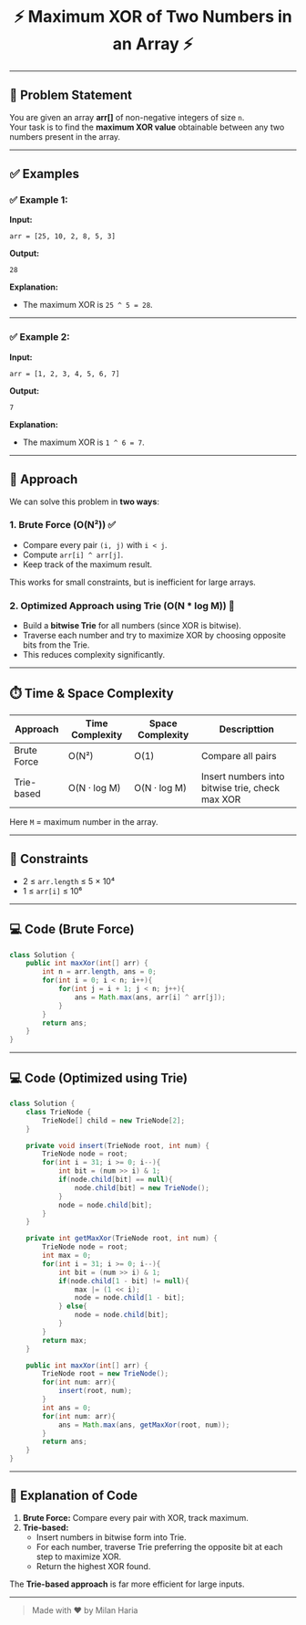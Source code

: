 <h1 align="center">⚡ Maximum XOR of Two Numbers in an Array ⚡</h1>

---

## 📝 Problem Statement

You are given an array **arr[]** of non-negative integers of size `n`.  
Your task is to find the **maximum XOR value** obtainable between any two numbers present in the array.

---

## ✅ Examples

### ✅ Example 1:

**Input:**
```
arr = [25, 10, 2, 8, 5, 3]
```

**Output:**
```
28
```

**Explanation:**
- The maximum XOR is `25 ^ 5 = 28`.

---

### ✅ Example 2:

**Input:**
```
arr = [1, 2, 3, 4, 5, 6, 7]
```

**Output:**
```
7
```

**Explanation:**
- The maximum XOR is `1 ^ 6 = 7`.

---

## 🧠 Approach

We can solve this problem in **two ways**:

### 1. Brute Force (O(N²)) ✅
- Compare every pair `(i, j)` with `i < j`.
- Compute `arr[i] ^ arr[j]`.
- Keep track of the maximum result.

This works for small constraints, but is inefficient for large arrays.

### 2. Optimized Approach using Trie (O(N * log M)) 🚀
- Build a **bitwise Trie** for all numbers (since XOR is bitwise).  
- Traverse each number and try to maximize XOR by choosing opposite bits from the Trie.  
- This reduces complexity significantly.

---

## ⏱️ Time & Space Complexity

| Approach   | Time Complexity | Space Complexity | Descripttion |
|------------|----------------|------------------|-------------|
| Brute Force | O(N²) | O(1) | Compare all pairs |
| Trie-based  | O(N · log M) | O(N · log M) | Insert numbers into bitwise trie, check max XOR |

Here `M` = maximum number in the array.

---

## 🎯 Constraints
- 2 ≤ `arr.length` ≤ 5 × 10⁴  
- 1 ≤ `arr[i]` ≤ 10⁶  

---

## 💻 Code (Brute Force)
```java
class Solution {
    public int maxXor(int[] arr) {
        int n = arr.length, ans = 0;
        for(int i = 0; i < n; i++){
            for(int j = i + 1; j < n; j++){
                ans = Math.max(ans, arr[i] ^ arr[j]);
            }
        }
        return ans;
    }
}
```

---

## 💻 Code (Optimized using Trie)
```java
class Solution {
    class TrieNode {
        TrieNode[] child = new TrieNode[2];
    }

    private void insert(TrieNode root, int num) {
        TrieNode node = root;
        for(int i = 31; i >= 0; i--){
            int bit = (num >> i) & 1;
            if(node.child[bit] == null){
                node.child[bit] = new TrieNode();
            }
            node = node.child[bit];
        }
    }

    private int getMaxXor(TrieNode root, int num) {
        TrieNode node = root;
        int max = 0;
        for(int i = 31; i >= 0; i--){
            int bit = (num >> i) & 1;
            if(node.child[1 - bit] != null){
                max |= (1 << i);
                node = node.child[1 - bit];
            } else{
                node = node.child[bit];
            }
        }
        return max;
    }

    public int maxXor(int[] arr) {
        TrieNode root = new TrieNode();
        for(int num: arr){
            insert(root, num);
        }
        int ans = 0;
        for(int num: arr){
            ans = Math.max(ans, getMaxXor(root, num));
        }
        return ans;
    }
}
```

---

## 📝 Explanation of Code
1. **Brute Force:** Compare every pair with XOR, track maximum.  
2. **Trie-based:**  
   - Insert numbers in bitwise form into Trie.  
   - For each number, traverse Trie preferring the opposite bit at each step to maximize XOR.  
   - Return the highest XOR found.  

The **Trie-based approach** is far more efficient for large inputs.

---

> Made with ❤️ by Milan Haria

